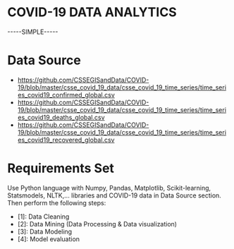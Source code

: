 # COVID-19 DATA ANALYTICS

-----SIMPLE-----

# Data Source
* https://github.com/CSSEGISandData/COVID-19/blob/master/csse_covid_19_data/csse_covid_19_time_series/time_series_covid19_confirmed_global.csv
* https://github.com/CSSEGISandData/COVID-19/blob/master/csse_covid_19_data/csse_covid_19_time_series/time_series_covid19_deaths_global.csv
* https://github.com/CSSEGISandData/COVID-19/blob/master/csse_covid_19_data/csse_covid_19_time_series/time_series_covid19_recovered_global.csv

# Requirements Set
Use Python language with Numpy, Pandas, Matplotlib, Scikit-learning, Statsmodels, NLTK,... libraries and COVID-19 data in Data Source section. Then perform the following steps:
  * [1]: Data Cleaning
  * [2]: Data Mining (Data Processing & Data visualization)
  * [3]: Data Modeling
  * [4]: Model evaluation
